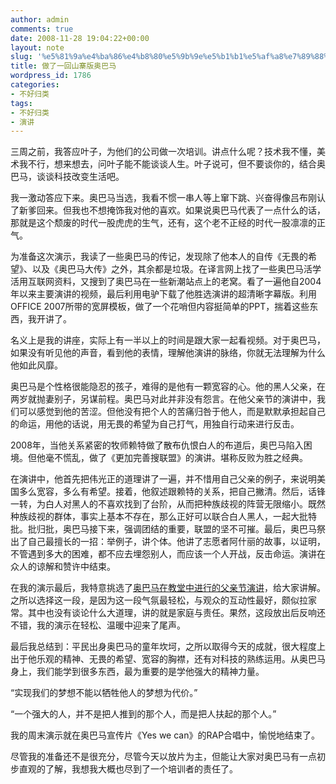 ```yaml
---
author: admin
comments: true
date: 2008-11-28 19:04:22+00:00
layout: note
slug: '%e5%81%9a%e4%ba%86%e4%b8%80%e5%9b%9e%e5%b1%b1%e5%af%a8%e7%89%88%e5%a5%a5%e5%b7%b4%e9%a9%ac'
title: 做了一回山寨版奥巴马
wordpress_id: 1786
categories:
- 不好归类
tags:
- 不好归类
- 演讲
---
```


三周之前，我答应叶子，为他们的公司做一次培训。讲点什么呢？技术我不懂，美术我不行，想来想去，问叶子能不能谈谈人生。叶子说可，但不要谈你的，结合奥巴马，谈谈科技改变生活吧。

我一激动答应下来。奥巴马当选，我看不惯一串人等上窜下跳、兴奋得像吕布刚认了新爹回来。但我也不想掩饰我对他的喜欢。如果说奥巴马代表了一点什么的话，那就是这个颓废的时代一股虎虎的生气，还有，这个老不正经的时代一股凛凛的正气。

为准备这次演示，我读了一些奥巴马的传记，发现除了他本人的自传《无畏的希望》、以及《奥巴马大传》之外，其余都是垃圾。在译言网上找了一些奥巴马活学活用互联网资料，又搜到了奥巴马在一些新潮站点上的老窝。看了一遍他自2004年以来主要演讲的视频，最后利用电驴下载了他胜选演讲的超清晰字幕版。利用OFFICE 2007所带的宽屏模板，做了一个花哨但内容挺简单的PPT，揣着这些东西，我开讲了。

名义上是我的讲座，实际上有一半以上的时间是跟大家一起看视频。对于奥巴马，如果没有听见他的声音，看到他的表情，理解他演讲的脉络，你就无法理解为什么他如此风靡。

奥巴马是个性格很能隐忍的孩子，难得的是他有一颗宽容的心。他的黑人父亲，在两岁就抛妻别子，另谋前程。奥巴马对此并非没有怨言。在他父亲节的演讲中，我们可以感觉到他的苦涩。但他没有把个人的苦痛归咎于他人，而是默默承担起自己的命运，用他的话说，用无畏的希望为自己打气，用独自行动来进行反击。

2008年，当他关系紧密的牧师赖特做了散布仇恨白人的布道后，奥巴马陷入困境。但他毫不慌乱，做了《更加完善搜联盟》的演讲。堪称反败为胜之经典。

在演讲中，他首先把伟光正的道理讲了一遍，并不惜用自己父亲的例子，来说明美国多么宽容，多么有希望。接着，他叙述跟赖特的关系，把自己撇清。然后，话锋一转，为白人对黑人的不喜欢找到了台阶，从而把种族歧视的阵营无限缩小。既然种族歧视的群体，事实上基本不存在，那么正好可以联合白人黑人，一起大批特批。批归批，奥巴马接下来，强调团结的重要，联盟的坚不可摧。最后，奥巴马祭出了自己最擅长的一招：举例子，讲个体。他讲了志愿者阿什丽的故事，以证明，不管遇到多大的困难，都不应去埋怨别人，而应该一个人开战，反击命运。演讲在众人的谅解和赞许中结束。

在我的演示最后，我特意挑选了[奥巴马在教堂中进行的父亲节演讲](http://www.youtube.com/watch?v=Hj1hCDjwG6M)，给大家讲解。之所以选择这一段，是因为这一段气氛最轻松，与观众的互动性最好，颇似拉家常。其中也没有谈论什么大道理，讲的就是家庭与责任。果然，这段放出后反响还不错，我的演示在轻松、温暖中迎来了尾声。

最后我总结到：平民出身奥巴马的童年坎坷，之所以取得今天的成就，很大程度上出于他乐观的精神、无畏的希望、宽容的胸襟，还有对科技的熟练运用。从奥巴马身上，我们能学到很多东西，最为重要的是学他强大的精神力量。

“实现我们的梦想不能以牺牲他人的梦想为代价。”

“一个强大的人，并不是把人推到的那个人，而是把人扶起的那个人。”

我的周末演示就在奥巴马宣传片《Yes we can》的RAP合唱中，愉悦地结束了。

尽管我的准备还不是很充分，尽管今天以放片为主，但能让大家对奥巴马有一点初步直观的了解，我想我大概也尽到了一个培训者的责任了。
